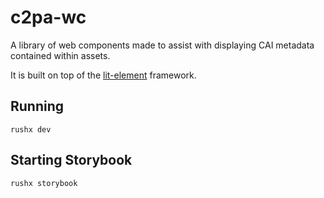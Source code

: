 # c2pa-wc

A library of web components made to assist with displaying CAI metadata contained within assets.

It is built on top of the [lit-element](https://lit-element.polymer-project.org/) framework.

## Running

```
rushx dev
```

## Starting Storybook

```
rushx storybook
```
